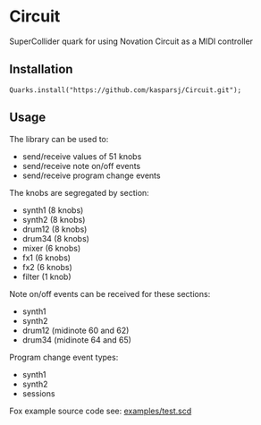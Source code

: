 # Circuit

SuperCollider quark for using Novation Circuit as a MIDI controller

## Installation

`Quarks.install("https://github.com/kasparsj/Circuit.git");`

## Usage

The library can be used to:

- send/receive values of 51 knobs
- send/receive note on/off events
- send/receive program change events

The knobs are segregated by section:

- synth1 (8 knobs)
- synth2 (8 knobs)
- drum12 (8 knobs)
- drum34 (8 knobs)
- mixer (6 knobs)
- fx1 (6 knobs)
- fx2 (6 knobs)
- filter (1 knob)

Note on/off events can be received for these sections:

- synth1
- synth2
- drum12 (midinote 60 and 62)
- drum34 (midinote 64 and 65)

Program change event types:

- synth1
- synth2
- sessions

Fox example source code see: [examples/test.scd](https://github.com/kasparsj/Circuit/blob/main/examples/test.scd)
